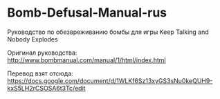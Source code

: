 # Bomb-Defusal-Manual-rus
Руководство по обезвреживанию бомбы для игры Keep Talking and Nobody Explodes

Оригинал руководства:  
http://www.bombmanual.com/manual/1/html/index.html

Перевод взят отсюда:  
https://docs.google.com/document/d/1WLKf6Sz13xyGS3sNu0keQUH9-kxS5LH2rCSOSA6t3Tc/edit
